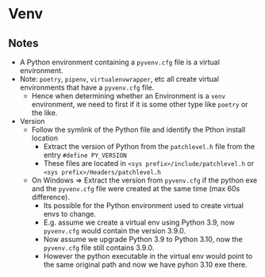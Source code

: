 # Venv

## Notes

- A Python environment containing a `pyvenv.cfg` file is a virtual environment.
- Note: `poetry`, `pipenv`, `virtualenvwrapper`, etc all create virtual environments that have a `pyvenv.cfg` file.
  - Hence when determining whether an Environment is a `venv` environment, we need to first if it is some other type like `poetry` or the like.
- Version
  - Follow the symlink of the Python file and identify the Pthon install location
    - Extract the version of Python from the `patchlevel.h` file from the entry `#define PY_VERSION`
    - These files are located in `<sys prefix>/include/patchlevel.h` or `<sys prefix>/Headers/patchlevel.h`
  - On Windows => Extract the version from `pyvenv.cfg` if the python exe and the `pyvenv.cfg` file were created at the same time (max 60s difference).
    - Its possible for the Python environment used to create virtual envs to change.
    - E.g. assume we create a virtual env using Python 3.9, now `pyvenv.cfg` would contain the version 3.9.0.
    - Now assume we upgrade Python 3.9 to Python 3.10, now the `pyvenv.cfg` file still contains 3.9.0.
    - However the python executable in the virtual env would point to the same original path and now we have pyhon 3.10 exe there.
